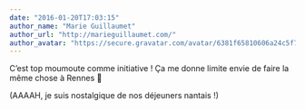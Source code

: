 ```yaml
---
date: "2016-01-20T17:03:15"
author_name: "Marie Guillaumet"
author_url: "http://marieguillaumet.com/"
author_avatar: "https://secure.gravatar.com/avatar/6381f65810606a24c5f7086d072342f2?s=48&d=mm&r=g"
---
```

C’est top moumoute comme initiative&nbsp;! Ça me donne limite envie de faire la même chose à Rennes 🙂

(AAAAH, je suis nostalgique de nos déjeuners nantais&nbsp;!)